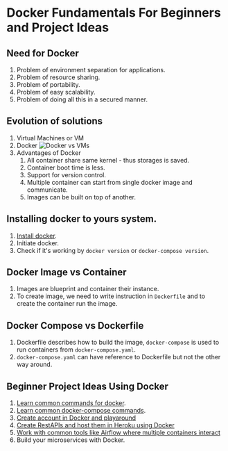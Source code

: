 # Docker Fundamentals For Beginners and Project Ideas

## Need for Docker
1. Problem of environment separation for applications.
2. Problem of resource sharing.
3. Problem of portability.
4. Problem of easy scalability.
5. Problem of doing all this in a secured manner.

## Evolution of solutions
1. Virtual Machines or VM
2. Docker
   ![Docker vs VMs](https://miro.medium.com/max/1024/1*66cp6uoqv-q2clolRgSRJg.png)
3. Advantages of Docker
   1. All container share same kernel - thus storages is saved.
   2. Container boot time is less.
   3. Support for version control.
   4. Multiple container can start from single docker image and communicate.
   5. Images can be built on top of another.
   
## Installing docker to yours system.
1. [Install docker](https://docs.docker.com/get-docker/).
2. Initiate docker.
3. Check if it's working by ```docker version``` or ```docker-compose version```.

## Docker Image vs Container
1. Images are blueprint and container their instance.
2. To create image, we need to write instruction in ```Dockerfile``` and to create the container run the image.

## Docker Compose vs Dockerfile
1. Dockerfile describes how to build the image, ```docker-compose``` is used to run containers from ```docker-compose.yaml```.
2. ```docker-compose.yaml``` can have reference to Dockerfile but not the other way around.

## Beginner Project Ideas Using Docker
1. [Learn common commands for docker](https://docs.docker.com/engine/reference/commandline/docker/).
2. [Learn common docker-compose commands](https://docs.docker.com/engine/reference/commandline/compose/).
3. [Create account in Docker and playaround](https://hub.docker.com/)
4. [Create RestAPIs and host them in Heroku using Docker](https://devcenter.heroku.com/categories/deploying-with-docker)
5. [Work with common tools like Airflow where multiple containers interact](https://airflow.apache.org/docs/apache-airflow/stable/howto/docker-compose/index.html)
6. Build your microservices with Docker.
